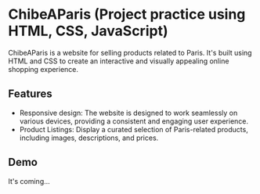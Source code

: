 # ChibeAParis (Project practice using HTML, CSS, JavaScript)

ChibeAParis is a website for selling products related to Paris. It's built using HTML and CSS to create an interactive and visually appealing online shopping experience.

## Features

- Responsive design: The website is designed to work seamlessly on various devices, providing a consistent and engaging user experience.
- Product Listings: Display a curated selection of Paris-related products, including images, descriptions, and prices.

## Demo

It's coming...
